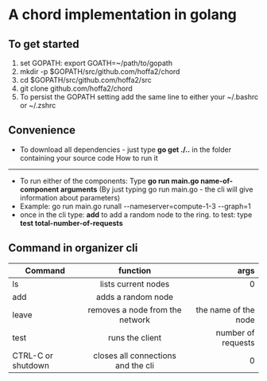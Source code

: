 # A chord implementation in golang

To get started
-----
1. set GOPATH: export GOATH=~/path/to/gopath
2. mkdir -p $GOPATH/src/github.com/hoffa2/chord
3. cd $GOPATH/src/github.com/hoffa2/src
4. git clone github.com/hoffa2/chord
5. To persist the GOPATH setting add the same line to either your ~/.bashrc or ~/.zshrc

Convenience
-----
* To download all dependencies - just type **go get ./..** in the folder containing your source code
How to run it
-----
* To run either of the components: Type **go run main.go name-of-component arguments** (By just typing go run main.go - the cli will give information about parameters)
* Example: go run main.go runall --nameserver=compute-1-3 --graph=1
* once in the cli type: **add** to add a random node to the ring. to test: type **test total-number-of-requests**


Command in organizer cli
-----
| Command       | function          | args  |
| ------------- |:-------------:| -----:|
| ls            | lists current nodes | 0 |
| add           | adds a random node      |    |
| leave         | removes a node from the network | the name of the node |
| test          | runs the client|  number of requests |
| CTRL-C or shutdown | closes all connections and the cli | 0 |
